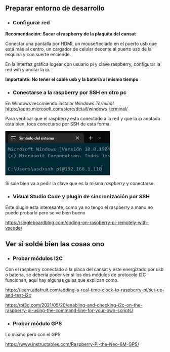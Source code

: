 ## Preparar entorno de desarrollo

- ### Configurar red

**Recomendación: Sacar el raspberry de la plaquita del cansat**

Conectar una pantalla por HDMI, un mouse/teclado en el puerto usb que está más al centro, un cargador de celular decente al puerto usb de la esquina y con suerte enciende.

En la interfaz gráfica logear con usuario pi y clave raspberry, configurar la red wifi y anotar la ip.

**Importante: No tener el cable usb y la batería al mismo tiempo**

- ### Conectarse a la raspberry por SSH en otro pc

En Windows recomiendo instalar *Windows Terminal* https://apps.microsoft.com/store/detail/windows-terminal/

Para verificar que el raspberry esta conectado a la red y que la ip anotada esta bien, toca conectarse por SSH de esta forma.

![](img/ssh.PNG)

Si sale bien va a pedir la clave que es la misma *raspberry* y conectarse.

- ### Visual Studio Code y plugin de sincronización por SSH

Este plugin esta interesante, como ya no tengo el raspberry a mano no puedo probarlo pero se ve bien bueno

https://singleboardblog.com/coding-on-raspberry-pi-remotely-with-vscode/

## Ver si soldé bien las cosas ono

- ### Probar módulos I2C

Con el raspberry conectado a la placa del cansat y este energizado por usb o batería, se debería poder ver si los dos módulos de protocolo I2C funcionan, aquí hay algunas guías que explican como.

https://learn.adafruit.com/adding-a-real-time-clock-to-raspberry-pi/set-up-and-test-i2c

https://pi3g.com/2021/05/20/enabling-and-checking-i2c-on-the-raspberry-pi-using-the-command-line-for-your-own-scripts/

- ### Probar módulo GPS

Lo mismo pero con el GPS

https://www.instructables.com/Raspberry-Pi-the-Neo-6M-GPS/